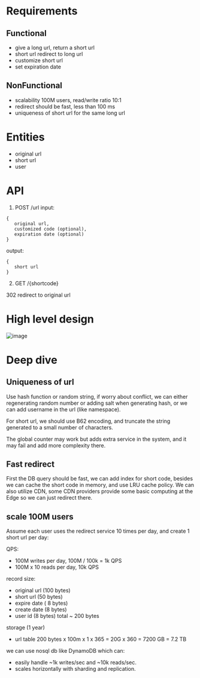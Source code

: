 # Requirements

## Functional

- give a long url, return a short url
- short url redirect to long url
- customize short url
- set expiration date

## NonFunctional

- scalability 100M users, read/write ratio 10:1
- redirect should be fast, less than 100 ms
- uniqueness of short url for the same long url

# Entities

- original url
- short url
- user

# API

1. POST /url
input:
```
{
   original url,
   customized code (optional),
   expiration date (optional)
}
```

output: 
```
{
   short url
}
```

2. GET /{shortcode}

302 redirect to original url

# High level design

![image](https://github.com/user-attachments/assets/5b22ba65-0f1b-4a7d-8d28-5a6b0d979fab)

# Deep dive

## Uniqueness of url

Use hash function or random string, if worry about conflict, we can either regenerating random number  or adding salt when generating hash, or we can add username in the url (like namespace). 

For short url, we should use B62 encoding, and truncate the string generated to a small number of characters.

The global counter may work but adds extra service in the system, and it may fail and add more complexity there.

## Fast redirect

First the DB query should be fast, we can add index for short code, besides we can cache the short code in memory, and use LRU  cache policy. We can also utilize CDN, some CDN providers provide some basic computing at the Edge so we can just redirect there.

## scale 100M users

Assume each user uses the redirect service 10 times per day, and create 1 short url per day:

QPS:
- 100M writes per day, 100M / 100k = 1k QPS 
- 100M x 10 reads per day, 10k QPS

record size:
- original url (100 bytes)
- short url (50 bytes)
- expire date ( 8 bytes)
- create date (8 bytes)
- user id (8 bytes)
total ~ 200 bytes

storage (1 year)
- url table 200 bytes x 100m x 1 x 365 = 20G x 360 = 7200 GB = 7.2 TB

we can use nosql db  like DynamoDB which can:
- easily handle ~1k writes/sec and ~10k reads/sec.
- scales horizontally with sharding and replication.


